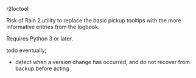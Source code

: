 r2loctool

Risk of Rain 2 utility to replace the basic pickup tooltips with the more informative entries from the logbook.

Requires Python 3 or later.

todo eventually;
- detect when a version change has occurred, and do not recover from backup before acting